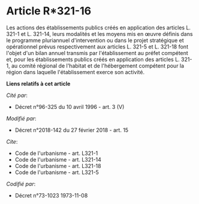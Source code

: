 # Article R*321-16

Les actions des établissements publics créés en application des articles L. 321-1 et L. 321-14, leurs modalités et les moyens
mis en œuvre définis dans le programme pluriannuel d'intervention ou dans le projet stratégique et opérationnel prévus
respectivement aux articles L. 321-5 et L. 321-18 font l'objet d'un bilan annuel transmis par l'établissement au préfet
compétent et, pour les établissements publics créés en application des articles L. 321-1, au comité régional de l'habitat et
de l'hébergement compétent pour la région dans laquelle l'établissement exerce son activité.

**Liens relatifs à cet article**

_Cité par_:

  - Décret n°96-325 du 10 avril 1996 - art. 3 (V)

_Modifié par_:

  - Décret n°2018-142 du 27 février 2018 - art. 15

_Cite_:

  - Code de l'urbanisme - art. L321-1
  - Code de l'urbanisme - art. L321-14
  - Code de l'urbanisme - art. L321-18
  - Code de l'urbanisme - art. L321-5

_Codifié par_:

  - Décret n°73-1023 1973-11-08
